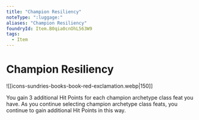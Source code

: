 ```yaml
---
title: "Champion Resiliency"
noteType: ":luggage:"
aliases: "Champion Resiliency"
foundryId: Item.B0qia0cnOhL563W9
tags:
  - Item
---
```


# Champion Resiliency
![[icons-sundries-books-book-red-exclamation.webp|150]]

You gain 3 additional Hit Points for each champion archetype class feat you have. As you continue selecting champion archetype class feats, you continue to gain additional Hit Points in this way.
